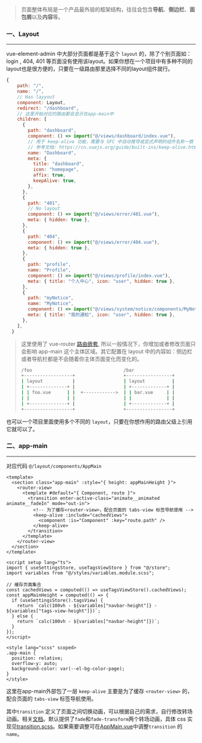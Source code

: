 >页面整体布局是一个产品最外层的框架结构，往往会包含**导航**、**侧边栏**、**面包屑**以及**内容**等。



### 一、Layout

---

vue-element-admin 中大部分页面都是基于这个 `layout` 的，除了个别页面如：login , 404, 401 等页面没有使用该layout。如果你想在一个项目中有多种不同的layout也是很方便的，只要在一级路由那里选择不同的layout组件就行。

```js
{
    path: "/",
    name: "/",
    // Has layyout
    component: Layout,
    redirect: "/dashboard",
    // 这里开始对应的路由都会显示在app-main中
    children: [
      {
        path: "dashboard",
        component: () => import("@/views/dashboard/index.vue"),
        // 用于 keep-alive 功能，需要与 SFC 中自动推导或显式声明的组件名称一致
        // 参考文档: https://cn.vuejs.org/guide/built-ins/keep-alive.html#include-exclude
        name: "Dashboard",
        meta: {
          title: "dashboard",
          icon: "homepage",
          affix: true,
          keepAlive: true,
        },
      },
      {
        path: "401",
        // No layout
        component: () => import("@/views/error/401.vue"),
        meta: { hidden: true },
      },
      {
        path: "404",
        component: () => import("@/views/error/404.vue"),
        meta: { hidden: true },
      },
      {
        path: "profile",
        name: "Profile",
        component: () => import("@/views/profile/index.vue"),
        meta: { title: "个人中心", icon: "user", hidden: true },
      },
      {
        path: "myNotice",
        name: "MyNotice",
        component: () => import("@/views/system/notice/components/MyNotice.vue"),
        meta: { title: "我的通知", icon: "user", hidden: true },
      },
    ],
  }
```

>这里使用了 vue-router [路由嵌套](https://router.vuejs.org/zh/guide/essentials/nested-routes.html), 所以一般情况下，你增加或者修改页面只会影响 app-main 这个主体区域。其它配置在 layout 中的内容如：侧边栏或者导航栏都是不会随着你主体页面变化而变化的。
>
>```sh
>/foo                                  /bar
>+------------------+                  +-----------------+
>| layout           |                  | layout          |
>| +--------------+ |                  | +-------------+ |
>| | foo.vue      | |  +------------>  | | bar.vue     | |
>| |              | |                  | |             | |
>| +--------------+ |                  | +-------------+ |
>+------------------+                  +-----------------+
>```

也可以一个项目里面使用多个不同的 `layout`，只要在你想作用的路由父级上引用它就可以了。



### 二、app-main

---

对应代码 `@/layout/components/AppMain`

```vue
<template>
  <section class="app-main" :style="{ height: appMainHeight }">
    <router-view>
      <template #default="{ Component, route }">
        <transition enter-active-class="animate__animated animate__fadeIn" mode="out-in">
          <!-- 为了缓存<router-view>，配合页面的 tabs-view 标签导航使用 -->
          <keep-alive :include="cachedViews">
            <component :is="Component" :key="route.path" />
          </keep-alive>
        </transition>
      </template>
    </router-view>
  </section>
</template>

<script setup lang="ts">
import { useSettingsStore, useTagsViewStore } from "@/store";
import variables from "@/styles/variables.module.scss";

// 缓存页面集合
const cachedViews = computed(() => useTagsViewStore().cachedViews);
const appMainHeight = computed(() => {
  if (useSettingsStore().tagsView) {
    return `calc(100vh - ${variables["navbar-height"]} - ${variables["tags-view-height"]})`;
  } else {
    return `calc(100vh - ${variables["navbar-height"]})`;
  }
});
</script>

<style lang="scss" scoped>
.app-main {
  position: relative;
  overflow-y: auto;
  background-color: var(--el-bg-color-page);
}
</style>
```

这里在app-main外部包了一层 `keep-alive` 主要是为了缓存 `<router-view>` 的，配合页面的 `tabs-view` 标签导航使用。

其中`transition` 定义了页面之间切换动画，可以根据自己的需求，自行修改转场动画。相关[文档](https://cn.vuejs.org/v2/guide/transitions.html)。默认提供了`fade`和`fade-transform`两个转场动画，具体 css 实现见[transition.scss](https://github.com/PanJiaChen/vue-element-admin/blob/master/src/styles/transition.scss)。如果需要调整可在[AppMain.vue](https://github.com/PanJiaChen/vue-element-admin/blob/master/src/layout/components/AppMain.vue)中调整`transition` 的 `name`。


































































































